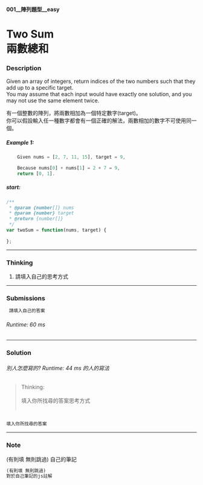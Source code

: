 #### 001__陣列題型__easy
# Two Sum <br/>兩數總和

### Description
Given an array of integers, return indices of the two numbers such that they add up to a specific target.
<br/>
You may assume that each input would have exactly one solution, and you may not use the same element twice.

有一個整數的陣列，將兩數相加為一個特定數字(target)。
<br/>
你可以假設輸入任一種數字都會有一個正確的解法，兩數相加的數字不可使用同一個。
<br/>

##### Example 1:
```js
    Given nums = [2, 7, 11, 15], target = 9,

    Because nums[0] + nums[1] = 2 + 7 = 9,
    return [0, 1].
```
##### start:
```js
/**
 * @param {number[]} nums
 * @param {number} target
 * @return {number[]}
 */
var twoSum = function(nums, target) {
    
};
```
* * *
### Thinking
1. 請填入自己的思考方式

* * *
### Submissions
```js
 請填入自己的答案

```
###### Runtime: 60 ms
* * *
### Solution
###### 別人怎麼寫的? Runtime: 44 ms 的人的寫法
>Thinking:
    <br/><br/>
    填入你所找尋的答案思考方式
    <br/><br/>
```js

填入你所找尋的答案

```
* * *
### Note
(有則填 無則跳過)
 自己的筆記

```js
(有則填 無則跳過)
對於自己筆記的js註解

```
